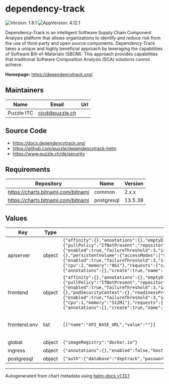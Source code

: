 # dependency-track

![Version: 1.8.1](https://img.shields.io/badge/Version-1.8.1-informational?style=flat-square) ![AppVersion: 4.12.1](https://img.shields.io/badge/AppVersion-4.12.1-informational?style=flat-square)

Dependency-Track is an intelligent Software Supply Chain Component Analysis platform that allows organizations to identify and reduce risk from the use of third-party and open source components. Dependency-Track takes a unique and highly beneficial approach by leveraging the capabilities of Software Bill-of-Materials (SBOM). This approach provides capabilities that traditional Software Composition Analysis (SCA) solutions cannot achieve.

**Homepage:** <https://dependencytrack.org/>

## Maintainers

| Name | Email | Url |
| ---- | ------ | --- |
| Puzzle ITC | <cicd@puzzle.ch> |  |

## Source Code

* <https://docs.dependencytrack.org/>
* <https://github.com/puzzle/dependencytrack-helm>
* <https://www.puzzle.ch/de/security>

## Requirements

| Repository | Name | Version |
|------------|------|---------|
| https://charts.bitnami.com/bitnami | common | 2.x.x   |
| https://charts.bitnami.com/bitnami | postgresql | 13.5.38 |

## Values

| Key | Type | Default | Description |
|-----|------|---------|-------------|
| apiserver | object | `{"affinity":{},"annotations":{},"emptyDir":{"sizeLimit":"8Gi"},"enabled":true,"env":[],"fullnameOverride":"","image":{"pullPolicy":"IfNotPresent","repository":"dependencytrack/apiserver","tag":"4.12.1"},"initContainers":[],"livenessProbe":{"enabled":true,"failureThreshold":3,"initialDelaySeconds":60,"path":"/api/version","periodSeconds":10,"successThreshold":1,"timeoutSeconds":2},"nameOverride":"","nodeSelector":{},"persistentVolume":{"accessModes":["ReadWriteOnce"],"annotations":{},"enabled":true,"size":"8Gi","storageClass":""},"podSecurityContext":{},"readinessProbe":{"enabled":true,"failureThreshold":3,"initialDelaySeconds":60,"path":"/","periodSeconds":10,"successThreshold":1,"timeoutSeconds":2},"replicaCount":1,"resources":{"limits":{"cpu":2,"memory":"8Gi"},"requests":{"cpu":"500m","memory":"2Gi"}},"securityContext":{},"service":{"annotations":{},"port":80,"type":"ClusterIP"},"serviceAccount":{"annotations":{},"create":true,"name":"apiserver-serviceaccount"},"tolerations":[]}` | config of the apiserver |
| frontend | object | `{"affinity":{},"annotations":{},"emptyDir":{"sizeLimit":"8Gi"},"enabled":true,"env":[{"name":"API_BASE_URL","value":""}],"fullnameOverride":"","image":{"pullPolicy":"IfNotPresent","repository":"dependencytrack/frontend","tag":"4.12.1"},"initContainers":[],"livenessProbe":{"enabled":true,"failureThreshold":3,"initialDelaySeconds":60,"path":"/","periodSeconds":10,"successThreshold":1,"timeoutSeconds":2},"nameOverride":"","nodeSelector":{},"podSecurityContext":{},"readinessProbe":{"enabled":true,"failureThreshold":3,"initialDelaySeconds":60,"path":"/","periodSeconds":10,"successThreshold":1,"timeoutSeconds":2},"replicaCount":1,"resources":{"limits":{"cpu":1,"memory":"512Mi"},"requests":{"cpu":"100m","memory":"128Mi"}},"securityContext":{},"service":{"annotations":{},"port":80,"type":"ClusterIP"},"serviceAccount":{"annotations":{},"create":true,"name":"frontend-serviceaccount"},"tolerations":[]}` | config of the frontend |
| frontend.env | list | `[{"name":"API_BASE_URL","value":""}]` | See https://docs.dependencytrack.org/getting-started/configuration/ for frontend ENV variables. |
| global | object | `{"imageRegistry":"docker.io"}` | global configuration |
| ingress | object | `{"annotations":{},"enabled":false,"host":"chart-example.local","labels":{},"tls":{"enabled":false,"secretName":""}}` | configuration of ingress |
| postgresql | object | `{"auth":{"database":"deptrack","password":"","postgresPassword":"","username":"deptrack"},"enabled":true}` | configuration of bitnami postgres chart |

----------------------------------------------
Autogenerated from chart metadata using [helm-docs v1.13.1](https://github.com/norwoodj/helm-docs/releases/v1.13.1)
